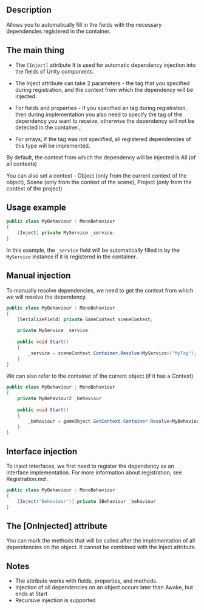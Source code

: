 ﻿## Description
Allows you to automatically fill in the fields with the necessary dependencies registered in the container.

## The main thing

- The `[Inject]` attribute
  It is used for automatic dependency injection into the fields of Unity components.

- The Inject attribute can take 2 parameters - the tag that you specified during registration, and the context from which the dependency will be injected.
- For fields and properties - if you specified an tag during registration, then during implementation you also need to specify the tag of the dependency you want to receive, otherwise the dependency will not be detected in the container.,
- For arrays, if the tag was not specified, all registered dependencies of this type will be implemented.

By default, the context from which the dependency will be injected is All (of all contexts)

You can also set a context - Object (only from the current context of the object), Scene (only from the context of the scene), Project (only from the context of the project)
## Usage example

```csharp
public class MyBehaviour : MonoBehaviour 
{
    [Inject] private MyService _service;
}
```

In this example, the `_service` field will be automatically filled in by the `MyService` instance if it is registered in the container.

## Manual injection
To manually resolve dependencies, we need to get the context from which we will resolve the dependency.
```csharp
public class MyBehaviour : MonoBehaviour
{
    [SerializeField] private GameContext sceneContext;
    
    private MyService _service
    
    public void Start() 
    {
        _service = sceneContext.Container.Resolve<MyService>("MyTag");
    }
}
```
We can also refer to the container of the current object (if it has a Context)

```csharp
public class MyBehaviour : MonoBehaviour
{
    private MyBehaviour2 _behaviour
    
    public void Start() 
    {
        _behaviour = gameObject.GetContext.Container.Resolve<MyBehaviour2>();
    }
}
```

## Interface injection
To inject interfaces, we first need to register the dependency as an interface implementation. For more information about registration, see Registration.md .

```csharp
public class MyBehaviour : MonoBehaviour
{
    [Inject("Behaviour")] private IBehaviour _behaviour
}
```

## The [OnInjected] attribute
You can mark the methods that will be called after the implementation of all dependencies on the object. It cannot be combined with the Inject attribute.


## Notes
- The attribute works with fields, properties, and methods.
- Injection of all dependencies on an object occurs later than Awake, but ends at Start
- Recursive injection is supported